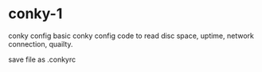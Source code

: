 # conky-1
conky config 
basic conky config code to read disc space, uptime, network connection, quailty.

save file as .conkyrc 

